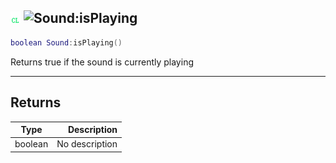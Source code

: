 ## ![client](../../.gitbook/assets/client.png) ![Sound](./readme/sound "mention"):isPlaying

```lua
boolean Sound:isPlaying()
```

Returns true if the sound is currently playing

------
## Returns

| Type   | Description |
| ------ | ----------: |
| boolean | No description |


